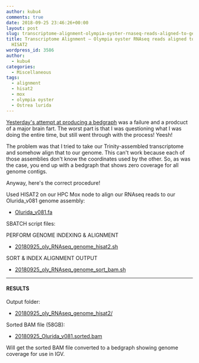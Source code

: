 ```yaml
---
author: kubu4
comments: true
date: 2018-09-25 23:46:26+00:00
layout: post
slug: transcriptome-alignment-olympia-oyster-rnaseq-reads-aligned-to-genome-with-hisat2
title: Transcriptome Alignment – Olympia oyster RNAseq reads aligned to genome with
  HISAT2
wordpress_id: 3586
author:
  - kubu4
categories:
  - Miscellaneous
tags:
  - alignment
  - hisat2
  - mox
  - olympia oyster
  - Ostrea lurida
---
```


[Yesterday's attempt at producing a bedgraph](http://onsnetwork.org/kubu4/2018/09/24/bedgraph-olympia-oyster-transcriptome-fail/) was a failure and a prodcuct of a major brain fart. The worst part is that I was questioning what I was doing the entire time, but still went through with the process! Yeesh!

The problem was that I tried to take our Trinity-assembled transcriptome and somehow align that to our genome. This can't work because each of those assemblies don't know the coordinates used by the other. So, as was the case, you end up with a bedgraph that shows zero coverage for all genome contigs.

Anyway, here's the correct procedure!

Used HISAT2 on our HPC Mox node to align our RNAseq reads to our Olurida_v081 genome assembly:





  * [Olurida_v081.fa](http://owl.fish.washington.edu/halfshell/genomic-databank/Olurida_v081.fa)



SBATCH script files:

PERFORM GENOME INDEXING & ALIGNMENT
- [20180925_oly_RNAseq_genome_hisat2.sh](http://owl.fish.washington.edu/Athaliana/20180925_oly_RNAseq_genome_hisat2/20180925_oly_RNAseq_genome_hisat2.sh)

SORT & INDEX ALIGNMENT OUTPUT
- [20180925_oly_RNAseq_genome_sort_bam.sh](20180925_oly_RNAseq_genome_hisat2.sh)



* * *





#### RESULTS



Output folder:





  * [20180925_oly_RNAseq_genome_hisat2/](http://owl.fish.washington.edu/Athaliana/20180925_oly_RNAseq_genome_hisat2/)



Sorted BAM file (58GB):



  * [20180925_Olurida_v081.sorted.bam](http://owl.fish.washington.edu/Athaliana/20180925_oly_RNAseq_genome_hisat2/20180925_Olurida_v081.sorted.bam)



Will get the sorted BAM file converted to a bedgraph showing genome coverage for use in IGV.
